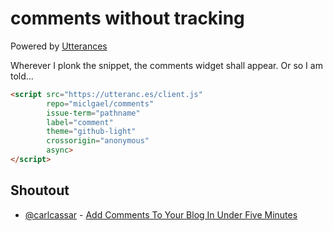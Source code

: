 # comments without tracking

Powered by [Utterances](https://utteranc.es/)

Wherever I plonk the snippet, the comments widget shall appear. Or so I am told...

```html
<script src="https://utteranc.es/client.js"
        repo="miclgael/comments"
        issue-term="pathname"
        label="comment"
        theme="github-light"
        crossorigin="anonymous"
        async>
</script>
```

## Shoutout

- [@carlcassar](https://github.com/carlcassar) - [Add Comments To Your Blog In Under Five Minutes](https://www.carlcassar.com/articles/add-comments-to-your-blog-in-under-five-minutes/)
